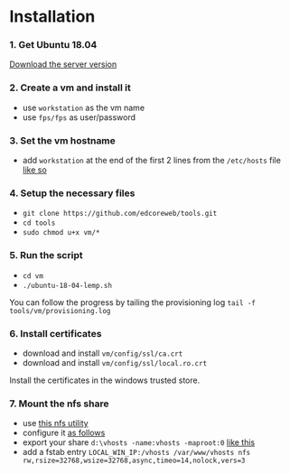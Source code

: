 # Installation

### 1. Get Ubuntu 18.04
[Download the server version](https://www.ubuntu.com/download/server/thank-you?version=18.04.2&architecture=amd64)

### 2. Create a vm and install it

- use `workstation` as the vm name
- use `fps/fps` as user/password

### 3. Set the vm hostname

- add `workstation` at the end of the first 2 lines from the `/etc/hosts` file [like so](https://prnt.sc/m5h9jd)

### 4. Setup the necessary files

- `git clone https://github.com/edcoreweb/tools.git`
- `cd tools`
- `sudo chmod u+x vm/*`

### 5. Run the script

- `cd vm`
- `./ubuntu-18-04-lemp.sh`

You can follow the progress by tailing the provisioning log `tail -f tools/vm/provisioning.log`

### 6. Install certificates

- download and install `vm/config/ssl/ca.crt`
- download and install `vm/config/ssl/local.ro.crt`

Install the certificates in the windows trusted store.

### 7. Mount the nfs share

- use [this nfs utility](https://www.hanewin.net/nfs-e.htm)
- configure it [as follows](http://prntscr.com/mao144) 
- export your share `d:\vhosts -name:vhosts -maproot:0` [like this](http://prntscr.com/mao22s)
- add a fstab entry `LOCAL_WIN_IP:/vhosts /var/www/vhosts nfs rw,rsize=32768,wsize=32768,async,timeo=14,nolock,vers=3`

